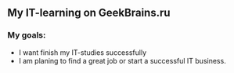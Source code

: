 ## My IT-learning on GeekBrains.ru

### My goals:

- I want finish my IT-studies successfully
- I am planing to find a great job or start a successful IT business.

